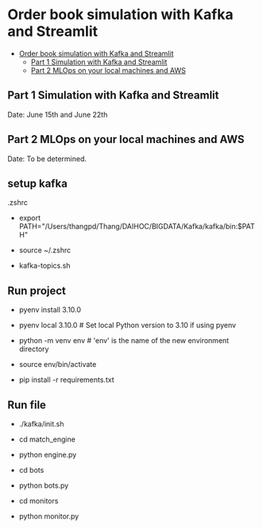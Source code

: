 # Order book simulation with Kafka and Streamlit

- [Order book simulation with Kafka and Streamlit](#order-book-simulation-with-kafka-and-streamlit)
  - [Part 1 Simulation with Kafka and Streamlit](#part-1-simulation-with-kafka-and-streamlit)
  - [Part 2 MLOps on your local machines and AWS](#part-2-mlops-on-your-local-machines-and-aws)

## Part 1 Simulation with Kafka and Streamlit

Date: June 15th and June 22th

## Part 2 MLOps on your local machines and AWS

Date: To be determined.


## setup kafka
.zshrc
- export PATH="/Users/thangpd/Thang/DAIHOC/BIGDATA/Kafka/kafka/bin:$PATH"

- source ~/.zshrc

- kafka-topics.sh


## Run project

- pyenv install 3.10.0

- pyenv local 3.10.0  # Set local Python version to 3.10 if using pyenv
- python -m venv env  # 'env' is the name of the new environment directory

- source env/bin/activate

- pip install -r requirements.txt


## Run file
- ./kafka/init.sh

- cd match_engine
- python engine.py

- cd bots
- python bots.py

- cd monitors
- python monitor.py



